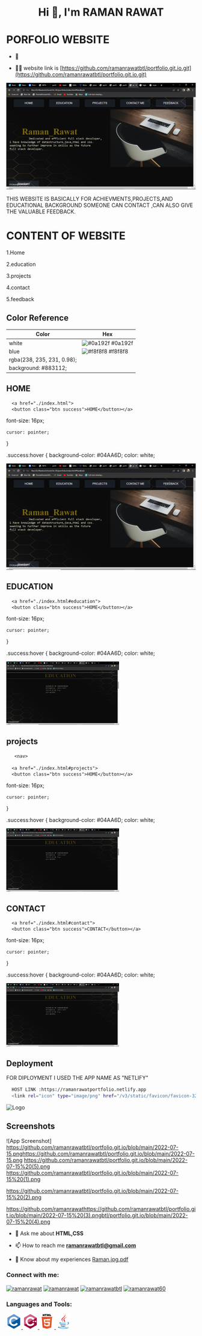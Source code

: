 
<h1 align="center">Hi 👋, I'm RAMAN RAWAT</h1>

# PORFOLIO WEBSITE

- 🌱 

- 👨‍💻 website link is [https://github.com/ramanrawatbtl/portfolio.git.io.git](https://github.com/ramanrawatbtl/portfolio.git.io.git)
<img src="https://github.com/ramanrawatbtl/portfolio.git.io/blob/main/2022-07-15.png">

THIS WEBSITE IS BASICALLY FOR ACHIEVMENTS,PROJECTS,AND EDUCATIONAL BACKGROUND SOMEONE CAN CONTACT ,CAN ALSO GIVE THE VALUABLE FEEDBACK.
# CONTENT OF WEBSITE
1.Home
          
2.education
          
3.projects
          
4.contact
          
5.feedback

## Color Reference

| Color             | Hex                                                                |
| ----------------- | ------------------------------------------------------------------ |
| white | ![#0a192f](https://via.w3school.com/10/0a192f?text=+) #0a192f |
| blue | ![#f8f8f8](https://via.w3school.com/10/f8f8f8?text=+) #f8f8f8 |
| rgba(238, 235, 231, 0.98);
| background: #883112;

## HOME 
 <nav>
    
      <a href="./index.html">
      <button class="btn success">HOME</button></a>
  </nav>
 font-size: 16px;
 
    cursor: pointer;
    
  }
  
  .success:hover {
    background-color: #04AA6D;
    color: white;
    
   <img src="https://github.com/ramanrawatbtl/portfolio.git.io/blob/main/2022-07-15.png">
   
 ## EDUCATION
 
  <nav>
    
      <a href="./index.html#education">
      <button class="btn success">HOME</button></a>
  </nav>
 font-size: 16px;
 
    cursor: pointer;
    
  }
  
  .success:hover {
    background-color: #04AA6D;
    color: white;
    
   <img src="https://github.com/ramanrawatbtl/portfolio.git.io/blob/main/2022-07-15%20(1).png" width="300px">
   
 ## projects
       <nav>
    
      <a href="./index.html#projects">
      <button class="btn success">HOME</button></a>
  </nav>
 font-size: 16px;
 
    cursor: pointer;
    
  }
  
  .success:hover {
    background-color: #04AA6D;
    color: white;
    
   <img src="https://github.com/ramanrawatbtl/portfolio.git.io/blob/main/2022-07-15%20(1).png" width="300px">
   
  ## CONTACT 
  <nav>
    
      <a href="./index.html#contact">
      <button class="btn success">CONTACT</button></a>
  </nav>
 font-size: 16px;
 
    cursor: pointer;
    
  }
  
  .success:hover {
    background-color: #04AA6D;
    color: white;
    
   <img src="https://github.com/ramanrawatbtl/portfolio.git.io/blob/main/2022-07-15%20(1).png" width="300px">  
    
## Deployment

FOR DIPLOYMENT I USED THE APP NAME AS "NETLIFY"


```bash
  HOST LINK :https://ramanrawatportfolio.netlify.app
  <link rel="icon" type="image/png" href="/v3/static/favicon/favicon-32x32.png" sizes="32x32">

```


![Logo](https://dev-to-uploads.s3.amazonaws.com/uploads/articles/th5xamgrr6se0x5ro4g6.png)


## Screenshots

![App Screenshot]
https://github.com/ramanrawatbtl/portfolio.git.io/blob/main/2022-07-15.pnghttps://github.com/ramanrawatbtl/portfolio.git.io/blob/main/2022-07-15.png
https://github.com/ramanrawatbtl/portfolio.git.io/blob/main/2022-07-15%20(5).png
https://github.com/ramanrawatbtl/portfolio.git.io/blob/main/2022-07-15%20(1).png

https://github.com/ramanrawatbtl/portfolio.git.io/blob/main/2022-07-15%20(2).png

https://github.com/ramanrawathttps://github.com/ramanrawatbtl/portfolio.git.io/blob/main/2022-07-15%20(3).pngbtl/portfolio.git.io/blob/main/2022-07-15%20(4).png



- 💬 Ask me about **HTML,CSS**

- 📫 How to reach me **ramanrawatbtl@gmail.com**

- 📄 Know about my experiences [Raman.jpg.pdf](Raman.jpg.pdf)

<h3 align="left">Connect with me:</h3>
<p align="left">
<a href="https://twitter.com/ramanrawat" target="blank"><img align="center" src="https://raw.githubusercontent.com/rahuldkjain/github-profile-readme-generator/master/src/images/icons/Social/twitter.svg" alt="ramanrawat" height="30" width="40" /></a>
<a href="https://linkedin.com/in/ramanrawat" target="blank"><img align="center" src="https://raw.githubusercontent.com/rahuldkjain/github-profile-readme-generator/master/src/images/icons/Social/linked-in-alt.svg" alt="ramanrawat" height="30" width="40" /></a>
<a href="https://fb.com/ramanrawatbtl" target="blank"><img align="center" src="https://raw.githubusercontent.com/rahuldkjain/github-profile-readme-generator/master/src/images/icons/Social/facebook.svg" alt="ramanrawatbtl" height="30" width="40" /></a>
<a href="https://instagram.com/ramanrawat60" target="blank"><img align="center" src="https://raw.githubusercontent.com/rahuldkjain/github-profile-readme-generator/master/src/images/icons/Social/instagram.svg" alt="ramanrawat60" height="30" width="40" /></a>
</p>

<h3 align="left">Languages and Tools:</h3>
<p align="left"> <a href="https://www.cprogramming.com/" target="_blank" rel="noreferrer"> <img src="https://raw.githubusercontent.com/devicons/devicon/master/icons/c/c-original.svg" alt="c" width="40" height="40"/> </a> <a href="https://www.w3schools.com/cpp/" target="_blank" rel="noreferrer"> <img src="https://raw.githubusercontent.com/devicons/devicon/master/icons/cplusplus/cplusplus-original.svg" alt="cplusplus" width="40" height="40"/> </a> <a href="https://www.w3.org/html/" target="_blank" rel="noreferrer"> <img src="https://raw.githubusercontent.com/devicons/devicon/master/icons/html5/html5-original-wordmark.svg" alt="html5" width="40" height="40"/> </a> <a href="https://www.java.com" target="_blank" rel="noreferrer"> <img src="https://raw.githubusercontent.com/devicons/devicon/master/icons/java/java-original.svg" alt="java" width="40" height="40"/> </a> </p>

